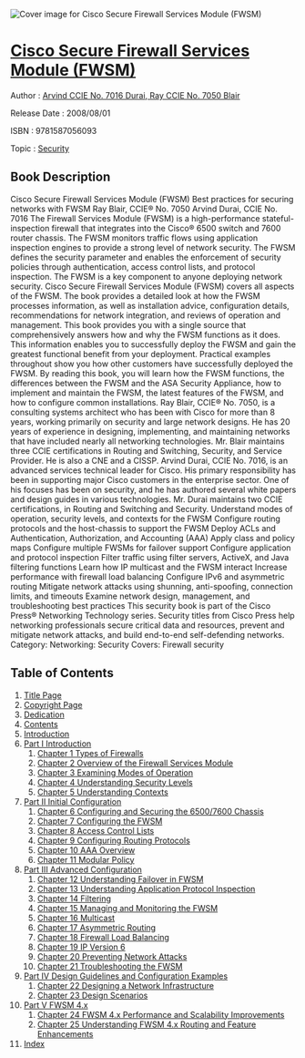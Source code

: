 ![Cover image for Cisco Secure Firewall Services Module (FWSM)](https://imgdetail.ebookreading.net/cover/cover/security/EB9781587056093.jpg)

[Cisco Secure Firewall Services Module (FWSM)](https://ebookreading.net/view/book/Cisco+Secure+Firewall+Services+Module+%28FWSM%29-EB9781587056093_1.html "Cisco Secure Firewall Services Module (FWSM)")
====================================================================================================================

Author : [Arvind CCIE No. 7016 Durai](https://ebookreading.net/search/author/Arvind+CCIE+No.+7016+Durai),[ Ray CCIE No. 7050 Blair](https://ebookreading.net/search/author/+Ray+CCIE+No.+7050+Blair)

Release Date : 2008/08/01

ISBN : 9781587056093

Topic : [Security](https://ebookreading.net/search/category/security)

Book Description
-----------------

Cisco Secure Firewall Services Module (FWSM)
Best practices for securing networks with FWSM
Ray Blair, CCIE® No. 7050
Arvind Durai, CCIE No. 7016
The Firewall Services Module (FWSM) is a high-performance stateful-inspection firewall that integrates into the Cisco® 6500 switch and 7600 router chassis. The FWSM monitors traffic flows using application inspection engines to provide a strong level of network security. The FWSM defines the security parameter and enables the enforcement of security policies through authentication, access control lists, and protocol inspection. The FWSM is a key component to anyone deploying network security.
Cisco Secure Firewall Services Module (FWSM) covers all aspects of the FWSM. The book provides a detailed look at how the FWSM processes information, as well as installation advice, configuration details, recommendations for network integration, and reviews of operation and management. This book provides you with a single source that comprehensively answers how and why the FWSM functions as it does. This information enables you to successfully deploy the FWSM and gain the greatest functional benefit from your deployment. Practical examples throughout show you how other customers have successfully deployed the FWSM.
By reading this book, you will learn how the FWSM functions, the differences between the FWSM and the ASA Security Appliance, how to implement and maintain the FWSM, the latest features of the FWSM, and how to configure common installations.
Ray Blair, CCIE® No. 7050, is a consulting systems architect who has been with Cisco for more than 8 years, working primarily on security and large network designs. He has 20 years of experience in designing, implementing, and maintaining networks that have included nearly all networking technologies. Mr. Blair maintains three CCIE certifications in Routing and Switching, Security, and Service Provider. He is also a CNE and a CISSP.
Arvind Durai, CCIE No. 7016, is an advanced services technical leader for Cisco. His primary responsibility has been in supporting major Cisco customers in the enterprise sector. One of his focuses has been on security, and he has authored several white papers and design guides in various technologies. Mr. Durai maintains two CCIE certifications, in Routing and Switching and Security.
Understand modes of operation, security levels, and contexts for the FWSM
Configure routing protocols and the host-chassis to support the FWSM
Deploy ACLs and Authentication, Authorization, and Accounting (AAA)
Apply class and policy maps
Configure multiple FWSMs for failover support
Configure application and protocol inspection
Filter traffic using filter servers, ActiveX, and Java filtering functions
Learn how IP multicast and the FWSM interact
Increase performance with firewall load balancing
Configure IPv6 and asymmetric routing
Mitigate network attacks using shunning, anti-spoofing, connection limits, and timeouts
Examine network design, management, and troubleshooting best practices
This security book is part of the Cisco Press® Networking Technology series. Security titles from Cisco Press help networking professionals secure critical data and resources, prevent and mitigate network attacks, and build end-to-end self-defending networks.
Category: Networking: Security
Covers: Firewall security
              
Table of Contents
-----------------

1. [Title Page](https://ebookreading.net/view/book/Cisco+Secure+Firewall+Services+Module+%28FWSM%29-EB9781587056093_2.html#title)
1. [Copyright Page](https://ebookreading.net/view/book/Cisco+Secure+Firewall+Services+Module+%28FWSM%29-EB9781587056093_2.html#copy)
1. [Dedication](https://ebookreading.net/view/book/Cisco+Secure+Firewall+Services+Module+%28FWSM%29-EB9781587056093_2.html#ded)
1. [Contents](https://ebookreading.net/view/book/Cisco+Secure+Firewall+Services+Module+%28FWSM%29-EB9781587056093_2.html#toc02)
1. [Introduction](https://ebookreading.net/view/book/Cisco+Secure+Firewall+Services+Module+%28FWSM%29-EB9781587056093_2.html#intro)
1. [Part I Introduction](https://ebookreading.net/view/book/Cisco+Secure+Firewall+Services+Module+%28FWSM%29-EB9781587056093_3.html#part1)
    1. [Chapter 1 Types of Firewalls](https://ebookreading.net/view/book/Cisco+Secure+Firewall+Services+Module+%28FWSM%29-EB9781587056093_4.html#ch1)
    1. [Chapter 2 Overview of the Firewall Services Module](https://ebookreading.net/view/book/Cisco+Secure+Firewall+Services+Module+%28FWSM%29-EB9781587056093_5.html#ch2)
    1. [Chapter 3 Examining Modes of Operation](https://ebookreading.net/view/book/Cisco+Secure+Firewall+Services+Module+%28FWSM%29-EB9781587056093_6.html#ch3)
    1. [Chapter 4 Understanding Security Levels](https://ebookreading.net/view/book/Cisco+Secure+Firewall+Services+Module+%28FWSM%29-EB9781587056093_7.html#ch4)
    1. [Chapter 5 Understanding Contexts](https://ebookreading.net/view/book/Cisco+Secure+Firewall+Services+Module+%28FWSM%29-EB9781587056093_8.html#ch5)
1. [Part II Initial Configuration](https://ebookreading.net/view/book/Cisco+Secure+Firewall+Services+Module+%28FWSM%29-EB9781587056093_9.html#part2)
    1. [Chapter 6 Configuring and Securing the 6500/7600 Chassis](https://ebookreading.net/view/book/Cisco+Secure+Firewall+Services+Module+%28FWSM%29-EB9781587056093_10.html#ch6)
    1. [Chapter 7 Configuring the FWSM](https://ebookreading.net/view/book/Cisco+Secure+Firewall+Services+Module+%28FWSM%29-EB9781587056093_11.html#ch7)
    1. [Chapter 8 Access Control Lists](https://ebookreading.net/view/book/Cisco+Secure+Firewall+Services+Module+%28FWSM%29-EB9781587056093_12.html#ch8)
    1. [Chapter 9 Configuring Routing Protocols](https://ebookreading.net/view/book/Cisco+Secure+Firewall+Services+Module+%28FWSM%29-EB9781587056093_13.html#ch9)
    1. [Chapter 10 AAA Overview](https://ebookreading.net/view/book/Cisco+Secure+Firewall+Services+Module+%28FWSM%29-EB9781587056093_14.html#ch10)
    1. [Chapter 11 Modular Policy](https://ebookreading.net/view/book/Cisco+Secure+Firewall+Services+Module+%28FWSM%29-EB9781587056093_15.html#ch11)
1. [Part III Advanced Configuration](https://ebookreading.net/view/book/Cisco+Secure+Firewall+Services+Module+%28FWSM%29-EB9781587056093_16.html#part3)
    1. [Chapter 12 Understanding Failover in FWSM](https://ebookreading.net/view/book/Cisco+Secure+Firewall+Services+Module+%28FWSM%29-EB9781587056093_17.html#ch12)
    1. [Chapter 13 Understanding Application Protocol Inspection](https://ebookreading.net/view/book/Cisco+Secure+Firewall+Services+Module+%28FWSM%29-EB9781587056093_18.html#ch13)
    1. [Chapter 14 Filtering](https://ebookreading.net/view/book/Cisco+Secure+Firewall+Services+Module+%28FWSM%29-EB9781587056093_19.html#ch14)
    1. [Chapter 15 Managing and Monitoring the FWSM](https://ebookreading.net/view/book/Cisco+Secure+Firewall+Services+Module+%28FWSM%29-EB9781587056093_20.html#ch15)
    1. [Chapter 16 Multicast](https://ebookreading.net/view/book/Cisco+Secure+Firewall+Services+Module+%28FWSM%29-EB9781587056093_21.html#ch16)
    1. [Chapter 17 Asymmetric Routing](https://ebookreading.net/view/book/Cisco+Secure+Firewall+Services+Module+%28FWSM%29-EB9781587056093_22.html#ch17)
    1. [Chapter 18 Firewall Load Balancing](https://ebookreading.net/view/book/Cisco+Secure+Firewall+Services+Module+%28FWSM%29-EB9781587056093_23.html#ch18)
    1. [Chapter 19 IP Version 6](https://ebookreading.net/view/book/Cisco+Secure+Firewall+Services+Module+%28FWSM%29-EB9781587056093_24.html#ch19)
    1. [Chapter 20 Preventing Network Attacks](https://ebookreading.net/view/book/Cisco+Secure+Firewall+Services+Module+%28FWSM%29-EB9781587056093_26.html#ch20)
    1. [Chapter 21 Troubleshooting the FWSM](https://ebookreading.net/view/book/Cisco+Secure+Firewall+Services+Module+%28FWSM%29-EB9781587056093_27.html#ch21)
1. [Part IV Design Guidelines and Configuration Examples](https://ebookreading.net/view/book/Cisco+Secure+Firewall+Services+Module+%28FWSM%29-EB9781587056093_28.html#part4)
    1. [Chapter 22 Designing a Network Infrastructure](https://ebookreading.net/view/book/Cisco+Secure+Firewall+Services+Module+%28FWSM%29-EB9781587056093_29.html#ch22)
    1. [Chapter 23 Design Scenarios](https://ebookreading.net/view/book/Cisco+Secure+Firewall+Services+Module+%28FWSM%29-EB9781587056093_30.html#ch23)
1. [Part V FWSM 4.x](https://ebookreading.net/view/book/Cisco+Secure+Firewall+Services+Module+%28FWSM%29-EB9781587056093_31.html#part5)
    1. [Chapter 24 FWSM 4.x Performance and Scalability Improvements](https://ebookreading.net/view/book/Cisco+Secure+Firewall+Services+Module+%28FWSM%29-EB9781587056093_32.html#ch24)
    1. [Chapter 25 Understanding FWSM 4.x Routing and Feature Enhancements](https://ebookreading.net/view/book/Cisco+Secure+Firewall+Services+Module+%28FWSM%29-EB9781587056093_33.html#ch25)
1. [Index ](https://ebookreading.net/view/book/Cisco+Secure+Firewall+Services+Module+%28FWSM%29-EB9781587056093_0.html#ind)
